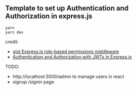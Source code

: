 ## Template to set up Authentication and Authorization in express.js

```shell
yarn 
yarn dev
```

credit:
- [gist Express.js role-based permissions middleware](https://gist.github.com/joshnuss/37ebaf958fe65a18d4ff)
- [Authentication and Authorization with JWTs in Express.js](https://stackabuse.com/authentication-and-authorization-with-jwts-in-express-js/)

TODO:
- http://localhost:3000/admin to manage users in react
- signup /signin page
